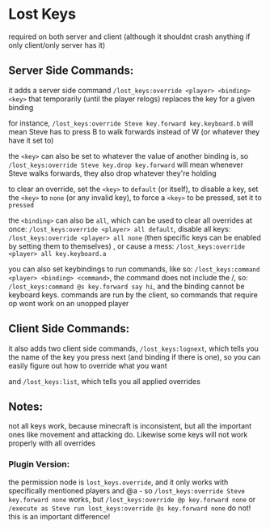 # Lost Keys

required on both server and client (although it shouldnt crash anything if only client/only server has it)

## Server Side Commands:

it adds a server side command `/lost_keys:override <player> <binding> <key>` that temporarily (until the player relogs) replaces the key for a given binding

for instance, `/lost_keys:override Steve key.forward key.keyboard.b` will mean Steve has to press B to walk forwards instead of W (or whatever they have it set to)

the `<key>` can also be set to whatever the value of another binding is, so `/lost_keys:override Steve key.drop key.forward` will mean whenever Steve walks forwards, they also drop whatever they're holding

to clear an override, set the `<key>` to `default` (or itself), to disable a key, set the `<key>` to `none` (or any invalid key), to force a `<key>` to be pressed, set it to `pressed`

the `<binding>` can also be `all`, which can be used to clear all overrides at once: `/lost_keys:override <player> all default`, disable all keys: `/lost_keys:override <player> all none` (then specific keys can be enabled by setting them to themselves) , or cause a mess: `/lost_keys:override <player> all key.keyboard.a`

you can also set keybindings to run commands, like so: `/lost_keys:command <player> <binding> <command>`, the command does not include the /, so: `/lost_keys:command @s key.forward say hi`, and the binding cannot be keyboard keys. commands are run by the client, so commands that require op wont work on an unopped player

## Client Side Commands:

it also adds two client side commands, `/lost_keys:lognext`, which tells you the name of the key you press next (and binding if there is one), so you can easily figure out how to override what you want

and `/lost_keys:list`, which tells you all applied overrides

## Notes:

not all keys work, because minecraft is inconsistent, but all the important ones like movement and attacking do. Likewise some keys will not work properly with all overrides

### Plugin Version:
the permission node is `lost_keys.override`, and it only works with specifically mentioned players and @a - so `/lost_keys:override Steve key.forward none` works, but `/lost_keys:override @p key.forward none` or `/execute as Steve run lost_keys:override @s key.forward none` do not! this is an important difference!